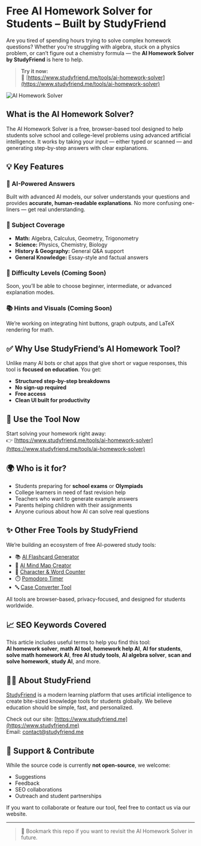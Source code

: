 # Free AI Homework Solver for Students – Built by StudyFriend

Are you tired of spending hours trying to solve complex homework questions? Whether you're struggling with algebra, stuck on a physics problem, or can’t figure out a chemistry formula — the **AI Homework Solver by StudyFriend** is here to help.

> **Try it now:**  
> 🔗 [https://www.studyfriend.me/tools/ai-homework-solver](https://www.studyfriend.me/tools/ai-homework-solver)

![AI Homework Solver](https://github.com/user-attachments/assets/02196e82-493d-42fa-90e7-832849ac462b)


## What is the AI Homework Solver?

The AI Homework Solver is a free, browser-based tool designed to help students solve school and college-level problems using advanced artificial intelligence. It works by taking your input — either typed or scanned — and generating step-by-step answers with clear explanations.


## 💡 Key Features

### 🧠 AI-Powered Answers
Built with advanced AI models, our solver understands your questions and provides **accurate, human-readable explanations**. No more confusing one-liners — get real understanding.

### 🧪 Subject Coverage
- **Math:** Algebra, Calculus, Geometry, Trigonometry
- **Science:** Physics, Chemistry, Biology
- **History & Geography:** General Q&A support
- **General Knowledge:** Essay-style and factual answers

### 🎯 Difficulty Levels (Coming Soon)
Soon, you’ll be able to choose beginner, intermediate, or advanced explanation modes.

### 📚 Hints and Visuals (Coming Soon)
We’re working on integrating hint buttons, graph outputs, and LaTeX rendering for math.

## ✅ Why Use StudyFriend’s AI Homework Tool?

Unlike many AI bots or chat apps that give short or vague responses, this tool is **focused on education**. You get:

- **Structured step-by-step breakdowns**
- **No sign-up required**
- **Free access**
- **Clean UI built for productivity**


## 🔗 Use the Tool Now

Start solving your homework right away:  
👉 [https://www.studyfriend.me/tools/ai-homework-solver](https://www.studyfriend.me/tools/ai-homework-solver)


## 🌍 Who is it for?

- Students preparing for **school exams** or **Olympiads**
- College learners in need of fast revision help
- Teachers who want to generate example answers
- Parents helping children with their assignments
- Anyone curious about how AI can solve real questions

## ✨ Other Free Tools by StudyFriend

We’re building an ecosystem of free AI-powered study tools:

- 📚 [AI Flashcard Generator](https://www.studyfriend.me/register)
- 🧠 [AI Mind Map Creator](https://www.studyfriend.me/register)
- 📝 [Character & Word Counter](https://www.studyfriend.me/tools/word-counter)
- ⏱️ [Pomodoro Timer](https://www.studyfriend.me/tools/pomodoro-timer)
- 🔤 [Case Converter Tool](https://www.studyfriend.me/tools/case-converter)

All tools are browser-based, privacy-focused, and designed for students worldwide.


## 📈 SEO Keywords Covered

This article includes useful terms to help you find this tool:  
**AI homework solver**, **math AI tool**, **homework help AI**, **AI for students**, **solve math homework AI**, **free AI study tools**, **AI algebra solver**, **scan and solve homework**, **study AI**, and more.


## 👨‍💻 About StudyFriend

[StudyFriend](https://www.studyfriend.me) is a modern learning platform that uses artificial intelligence to create bite-sized knowledge tools for students globally. We believe education should be simple, fast, and personalized.

Check out our site: [https://www.studyfriend.me](https://www.studyfriend.me)  
Email: contact@studyfriend.me


## 🙌 Support & Contribute

While the source code is currently **not open-source**, we welcome:
- Suggestions
- Feedback
- SEO collaborations
- Outreach and student partnerships

If you want to collaborate or feature our tool, feel free to contact us via our website.

---

> 📌 Bookmark this repo if you want to revisit the AI Homework Solver in future.
